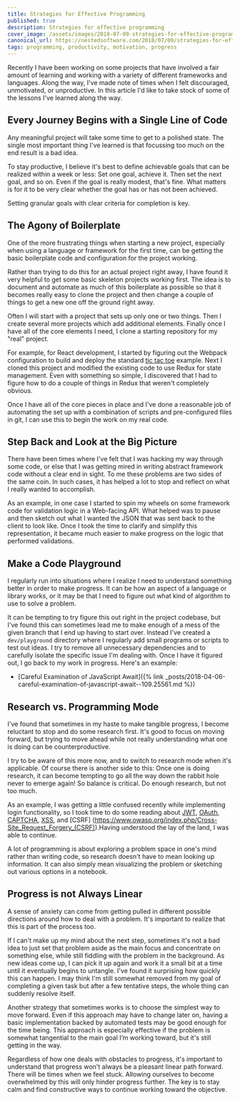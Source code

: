 ```yaml
---
title: Strategies for Effective Programming
published: true
description: Strategies for effective programming
cover_image: /assets/images/2018-07-09-strategies-for-effective-programming-21lc.36488/u70ql7dx6mdmpg2a9cai.jpg
canonical_url: https://nestedsoftware.com/2018/07/09/strategies-for-effective-programming-21lc.36488.html
tags: programming, productivity, motivation, progress
---
```


Recently I have been working on some projects that have involved a fair amount of learning and working with a variety of different frameworks and languages. Along the way, I've made note of times when I felt discouraged, unmotivated, or unproductive. In this article I'd like to take stock of some of the lessons I've learned along the way.

## Every Journey Begins with a Single Line of Code

Any meaningful project will take some time to get to a polished state. The single most important thing I've learned is that focussing too much on the end result is a bad idea. 

To stay productive, I believe it's best to define achievable goals that can be realized within a week or less: Set one goal, achieve it. Then set the next goal, and so on. Even if the goal is really modest, that's fine. What matters is for it to be very clear whether the goal has or has not been achieved.

Setting granular goals with clear criteria for completion is key. 

## The Agony of Boilerplate 

One of the more frustrating things when starting a new project, especially when using a language or framework for the first time, can be getting the basic boilerplate code and configuration for the project working. 

Rather than trying to do this for an actual project right away, I have found it very helpful to get some basic skeleton projects working first. The idea is to document and automate as much of this boilerplate as possible so that it becomes really easy to clone the project and then change a couple of things to get a new one off the ground right away. 

Often I will start with a project that sets up only one or two things. Then I create several more projects which add additional elements. Finally once I have all of the core elements I need, I clone a starting repository for my "real" project. 

For example, for React development, I started by figuring out the Webpack configuration to build and deploy the standard [tic tac toe](https://reactjs.org/tutorial/tutorial.html) example.  Next I cloned this project and modified the existing code to use Redux for state management. Even with something so simple, I discovered that I had to figure how to do a couple of things in Redux that weren't completely obvious. 

Once I have all of the core pieces in place and I've done a reasonable job of automating the set up with a combination of scripts and pre-configured files in git, I can use this to begin the work on my real code. 

## Step Back and Look at the Big Picture 

There have been times where I've felt that I was hacking my way through some code, or else that I was getting mired in writing abstract framework code without a clear end in sight. To me these problems are two sides of the same coin. In such cases, it has helped a lot to stop and reflect on what I really wanted to accomplish. 

As an example, in one case I started to spin my wheels on some framework code for validation logic in a Web-facing API. What helped was to pause and then sketch out what I wanted the JSON that was sent back to the client to look like. Once I took the time to clarify and simplify this representation, it became much easier to make progress on the logic that performed validations.

## Make a Code Playground

I regularly run into situations where I realize I need to understand something better in order to make progress. It can be how an aspect of a language or library works, or it may be that I need to figure out what kind of algorithm to use to solve a problem. 

It can be tempting to try figure this out right in the project codebase, but I've found this can sometimes lead me to make enough of a mess of the given branch that I end up having to start over. Instead I've created a `dev/playground` directory where I regularly add small programs or scripts to test out ideas. I try to remove all unnecessary dependencies and to carefully isolate the specific issue I'm dealing with. Once I have it figured out, I go back to my work in progress. Here's an example: 

* [Careful Examination of JavaScript Await]({% link _posts/2018-04-06-careful-examination-of-javascript-await--109.25561.md %})

## Research vs. Programming Mode

I've found that sometimes in my haste to make tangible progress, I become reluctant to stop and do some research first. It's good to focus on moving forward, but trying to move ahead while not really understanding what one is doing can be counterproductive. 

I try to be aware of this more now, and to switch to research mode when it's applicable. Of course there is another side to this: Once one is doing research, it can become tempting to go all the way down the rabbit hole never to emerge again! So balance is critical. Do enough research, but not too much. 

As an example, I was getting a little confused recently while implementing login functionality, so I took time to do some reading about [JWT](https://jwt.io/), [OAuth](https://oauth.net/2/), [CAPTCHA](https://en.wikipedia.org/wiki/CAPTCHA), [XSS](https://www.owasp.org/index.php/Cross-site_Scripting_(XSS)), and [CSRF] (https://www.owasp.org/index.php/Cross-Site_Request_Forgery_(CSRF)).Having understood the lay of the land, I was able to continue.

A lot of programming is about exploring a problem space in one's mind rather than writing code, so research doesn't have to mean looking up information. It can also simply mean visualizing the problem or sketching out various options in a notebook. 

## Progress is not Always Linear

A sense of anxiety can come from getting pulled in different possible directions around how to deal with a problem. It's important to realize that this is part of the process too. 

If I can't make up my mind about the next step, sometimes it's not a bad idea to just set that problem aside as the main focus and concentrate on something else, while still fiddling with the problem in the background. As new ideas come up, I can pick it up again and work it a small bit at a time until it eventually begins to untangle. I've found it surprising how quickly this can happen. I may think I'm still somewhat removed from my goal of completing a given task but after a few tentative steps, the whole thing can suddenly resolve itself.

Another strategy that sometimes works is to choose the simplest way to move forward. Even if this approach may have to change later on, having a basic implementation backed by automated tests may be good enough for the time being. This approach is especially effective if the problem is somewhat tangential to the main goal I’m working toward, but it's still getting in the way.

Regardless of how one deals with obstacles to progress, it's important to understand that progress won't always be a pleasant linear path forward. There will be times when we feel stuck. Allowing ourselves to become overwhelmed by this will only hinder progress further. The key is to stay calm and find constructive ways to continue working toward the objective.
